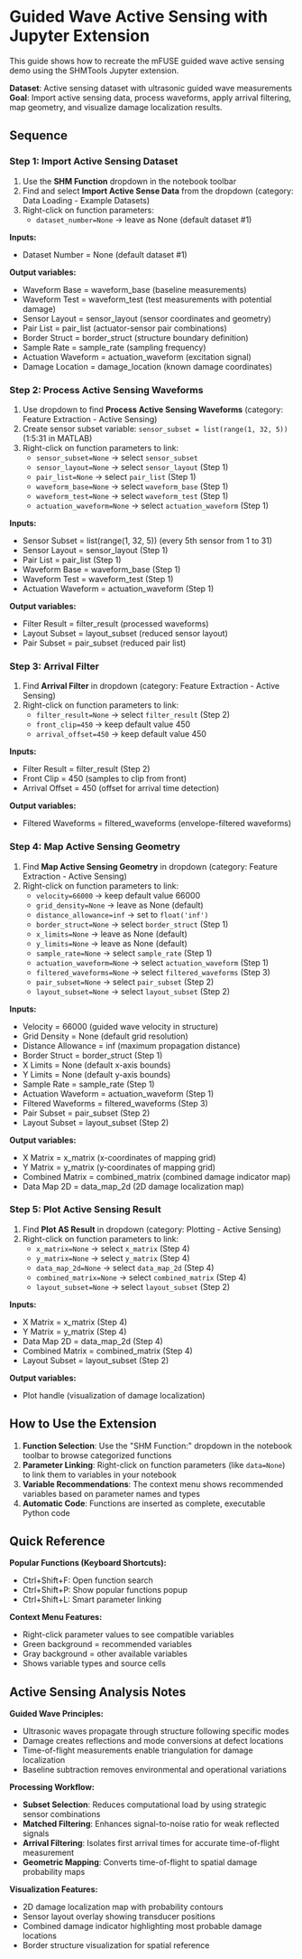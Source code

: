 # Guided Wave Active Sensing with Jupyter Extension

This guide shows how to recreate the mFUSE guided wave active sensing demo using the SHMTools Jupyter extension.

**Dataset**: Active sensing dataset with ultrasonic guided wave measurements  
**Goal**: Import active sensing data, process waveforms, apply arrival filtering, map geometry, and visualize damage localization results.

## Sequence

### Step 1: Import Active Sensing Dataset
1. Use the **SHM Function** dropdown in the notebook toolbar
2. Find and select **Import Active Sense Data** from the dropdown (category: Data Loading - Example Datasets)
3. Right-click on function parameters:
   - `dataset_number=None` → leave as None (default dataset #1)

**Inputs:**
- Dataset Number = None (default dataset #1)

**Output variables:**
- Waveform Base = waveform_base (baseline measurements)
- Waveform Test = waveform_test (test measurements with potential damage)
- Sensor Layout = sensor_layout (sensor coordinates and geometry)
- Pair List = pair_list (actuator-sensor pair combinations)
- Border Struct = border_struct (structure boundary definition)
- Sample Rate = sample_rate (sampling frequency)
- Actuation Waveform = actuation_waveform (excitation signal)
- Damage Location = damage_location (known damage coordinates)

### Step 2: Process Active Sensing Waveforms
1. Use dropdown to find **Process Active Sensing Waveforms** (category: Feature Extraction - Active Sensing)
2. Create sensor subset variable: `sensor_subset = list(range(1, 32, 5))` (1:5:31 in MATLAB)
3. Right-click on function parameters to link:
   - `sensor_subset=None` → select `sensor_subset`
   - `sensor_layout=None` → select `sensor_layout` (Step 1)
   - `pair_list=None` → select `pair_list` (Step 1)
   - `waveform_base=None` → select `waveform_base` (Step 1)
   - `waveform_test=None` → select `waveform_test` (Step 1)
   - `actuation_waveform=None` → select `actuation_waveform` (Step 1)

**Inputs:**
- Sensor Subset = list(range(1, 32, 5)) (every 5th sensor from 1 to 31)
- Sensor Layout = sensor_layout (Step 1)
- Pair List = pair_list (Step 1)
- Waveform Base = waveform_base (Step 1)
- Waveform Test = waveform_test (Step 1)
- Actuation Waveform = actuation_waveform (Step 1)

**Output variables:**
- Filter Result = filter_result (processed waveforms)
- Layout Subset = layout_subset (reduced sensor layout)
- Pair Subset = pair_subset (reduced pair list)

### Step 3: Arrival Filter
1. Find **Arrival Filter** in dropdown (category: Feature Extraction - Active Sensing)
2. Right-click on function parameters to link:
   - `filter_result=None` → select `filter_result` (Step 2)
   - `front_clip=450` → keep default value 450
   - `arrival_offset=450` → keep default value 450

**Inputs:**
- Filter Result = filter_result (Step 2)
- Front Clip = 450 (samples to clip from front)
- Arrival Offset = 450 (offset for arrival time detection)

**Output variables:**
- Filtered Waveforms = filtered_waveforms (envelope-filtered waveforms)

### Step 4: Map Active Sensing Geometry
1. Find **Map Active Sensing Geometry** in dropdown (category: Feature Extraction - Active Sensing)
2. Right-click on function parameters to link:
   - `velocity=66000` → keep default value 66000
   - `grid_density=None` → leave as None (default)
   - `distance_allowance=inf` → set to `float('inf')`
   - `border_struct=None` → select `border_struct` (Step 1)
   - `x_limits=None` → leave as None (default)
   - `y_limits=None` → leave as None (default)
   - `sample_rate=None` → select `sample_rate` (Step 1)
   - `actuation_waveform=None` → select `actuation_waveform` (Step 1)
   - `filtered_waveforms=None` → select `filtered_waveforms` (Step 3)
   - `pair_subset=None` → select `pair_subset` (Step 2)
   - `layout_subset=None` → select `layout_subset` (Step 2)

**Inputs:**
- Velocity = 66000 (guided wave velocity in structure)
- Grid Density = None (default grid resolution)
- Distance Allowance = inf (maximum propagation distance)
- Border Struct = border_struct (Step 1)
- X Limits = None (default x-axis bounds)
- Y Limits = None (default y-axis bounds)
- Sample Rate = sample_rate (Step 1)
- Actuation Waveform = actuation_waveform (Step 1)
- Filtered Waveforms = filtered_waveforms (Step 3)
- Pair Subset = pair_subset (Step 2)
- Layout Subset = layout_subset (Step 2)

**Output variables:**
- X Matrix = x_matrix (x-coordinates of mapping grid)
- Y Matrix = y_matrix (y-coordinates of mapping grid)
- Combined Matrix = combined_matrix (combined damage indicator map)
- Data Map 2D = data_map_2d (2D damage localization map)

### Step 5: Plot Active Sensing Result
1. Find **Plot AS Result** in dropdown (category: Plotting - Active Sensing)
2. Right-click on function parameters to link:
   - `x_matrix=None` → select `x_matrix` (Step 4)
   - `y_matrix=None` → select `y_matrix` (Step 4)
   - `data_map_2d=None` → select `data_map_2d` (Step 4)
   - `combined_matrix=None` → select `combined_matrix` (Step 4)
   - `layout_subset=None` → select `layout_subset` (Step 2)

**Inputs:**
- X Matrix = x_matrix (Step 4)
- Y Matrix = y_matrix (Step 4)
- Data Map 2D = data_map_2d (Step 4)
- Combined Matrix = combined_matrix (Step 4)
- Layout Subset = layout_subset (Step 2)

**Output variables:**
- Plot handle (visualization of damage localization)

## How to Use the Extension

1. **Function Selection**: Use the "SHM Function:" dropdown in the notebook toolbar to browse categorized functions
2. **Parameter Linking**: Right-click on function parameters (like `data=None`) to link them to variables in your notebook
3. **Variable Recommendations**: The context menu shows recommended variables based on parameter names and types
4. **Automatic Code**: Functions are inserted as complete, executable Python code

## Quick Reference

**Popular Functions (Keyboard Shortcuts):**
- Ctrl+Shift+F: Open function search
- Ctrl+Shift+P: Show popular functions popup  
- Ctrl+Shift+L: Smart parameter linking

**Context Menu Features:**
- Right-click parameter values to see compatible variables
- Green background = recommended variables
- Gray background = other available variables
- Shows variable types and source cells

## Active Sensing Analysis Notes

**Guided Wave Principles:**
- Ultrasonic waves propagate through structure following specific modes
- Damage creates reflections and mode conversions at defect locations
- Time-of-flight measurements enable triangulation for damage localization
- Baseline subtraction removes environmental and operational variations

**Processing Workflow:**
- **Subset Selection**: Reduces computational load by using strategic sensor combinations
- **Matched Filtering**: Enhances signal-to-noise ratio for weak reflected signals
- **Arrival Filtering**: Isolates first arrival times for accurate time-of-flight measurement
- **Geometric Mapping**: Converts time-of-flight to spatial damage probability maps

**Visualization Features:**
- 2D damage localization map with probability contours
- Sensor layout overlay showing transducer positions
- Combined damage indicator highlighting most probable damage locations
- Border structure visualization for spatial reference
